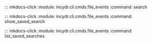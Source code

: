 ::: mkdocs-click
    :module: incydr.cli.cmds.file_events
    :command: search

::: mkdocs-click
    :module: incydr.cli.cmds.file_events
    :command: show_saved_search

::: mkdocs-click
    :module: incydr.cli.cmds.file_events
    :command: list_saved_searches

